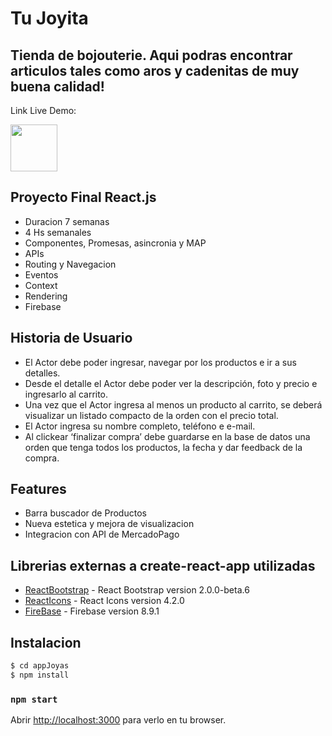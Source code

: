 # Tu Joyita 

## Tienda de bojouterie. Aqui podras encontrar articulos tales como aros y cadenitas de muy buena calidad!

Link Live Demo:

<a href="[https://tujoyita.vercel.app](https://tujoyita.vercel.app/ )"> <img src="" width="75"> </a>

## Proyecto Final React.js

- Duracion 7 semanas
- 4 Hs semanales
- Componentes, Promesas, asincronia y MAP
- APIs
- Routing y Navegacion
- Eventos
- Context
- Rendering
- Firebase

## Historia de Usuario

- El Actor debe poder ingresar, navegar por los productos e ir a sus detalles.
- Desde el detalle el Actor debe poder ver la descripción, foto y precio e ingresarlo al carrito.
- Una vez que el Actor ingresa al menos un producto al carrito, se deberá visualizar un listado compacto de la orden con el precio total.
- El Actor ingresa su nombre completo, teléfono e e-mail.
- Al clickear ‘finalizar compra’ debe guardarse en la base de datos una orden que tenga todos los productos, la fecha y dar feedback de la compra.

## Features

- Barra buscador de Productos
- Nueva estetica y mejora de visualizacion
- Integracion con API de MercadoPago

## Librerias externas a create-react-app utilizadas

- [ReactBootstrap] - React Bootstrap version 2.0.0-beta.6
- [ReactIcons] - React Icons version 4.2.0
- [FireBase] - Firebase version 8.9.1

[reacticons]: https://react-icons.github.io/react-icons/icons?name=ai
[reactbootstrap]: https://react-bootstrap.github.io/
[firebase]: https://firebase.google.com/?hl=es-419&gclid=CjwKCAjwq9mLBhB2EiwAuYdMtZI2IsyBl252oJEzKpKDVPkPKdywwyLsmWtxoXvBIrRXn65bM-HPChoC-9IQAvD_BwE&gclsrc=aw.ds

## Instalacion

```sh
$ cd appJoyas
$ npm install
```

### `npm start`

Abrir [http://localhost:3000](http://localhost:3000) para verlo en tu browser.
